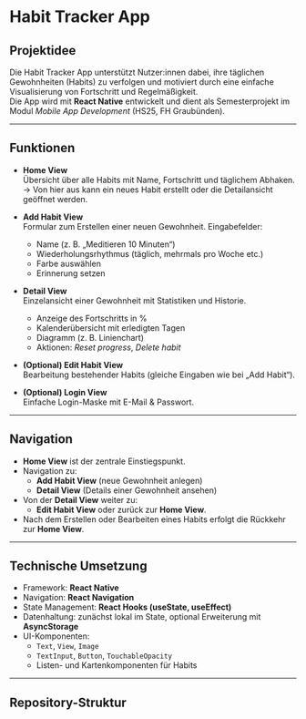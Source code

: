 # Habit Tracker App

## Projektidee
Die Habit Tracker App unterstützt Nutzer:innen dabei, ihre täglichen Gewohnheiten (Habits) zu verfolgen und motiviert durch eine einfache Visualisierung von Fortschritt und Regelmäßigkeit.  
Die App wird mit **React Native** entwickelt und dient als Semesterprojekt im Modul *Mobile App Development* (HS25, FH Graubünden).

---

## Funktionen
- **Home View**  
  Übersicht über alle Habits mit Name, Fortschritt und täglichem Abhaken.  
  → Von hier aus kann ein neues Habit erstellt oder die Detailansicht geöffnet werden.  

- **Add Habit View**  
  Formular zum Erstellen einer neuen Gewohnheit. Eingabefelder:  
  - Name (z. B. „Meditieren 10 Minuten“)  
  - Wiederholungsrhythmus (täglich, mehrmals pro Woche etc.)  
  - Farbe auswählen  
  - Erinnerung setzen  

- **Detail View**  
  Einzelansicht einer Gewohnheit mit Statistiken und Historie.  
  - Anzeige des Fortschritts in %  
  - Kalenderübersicht mit erledigten Tagen  
  - Diagramm (z. B. Linienchart)  
  - Aktionen: *Reset progress*, *Delete habit*  

- **(Optional) Edit Habit View**  
  Bearbeitung bestehender Habits (gleiche Eingaben wie bei „Add Habit“).  

- **(Optional) Login View**  
  Einfache Login-Maske mit E-Mail & Passwort.  

---

## Navigation
- **Home View** ist der zentrale Einstiegspunkt.  
- Navigation zu:  
  - **Add Habit View** (neue Gewohnheit anlegen)  
  - **Detail View** (Details einer Gewohnheit ansehen)  
- Von der **Detail View** weiter zu:  
  - **Edit Habit View** oder zurück zur **Home View**.  
- Nach dem Erstellen oder Bearbeiten eines Habits erfolgt die Rückkehr zur **Home View**.  

---

## Technische Umsetzung
- Framework: **React Native**  
- Navigation: **React Navigation**  
- State Management: **React Hooks (useState, useEffect)**  
- Datenhaltung: zunächst lokal im State, optional Erweiterung mit **AsyncStorage**  
- UI-Komponenten:  
  - `Text`, `View`, `Image`  
  - `TextInput`, `Button`, `TouchableOpacity`  
  - Listen- und Kartenkomponenten für Habits  

---

## Repository-Struktur
